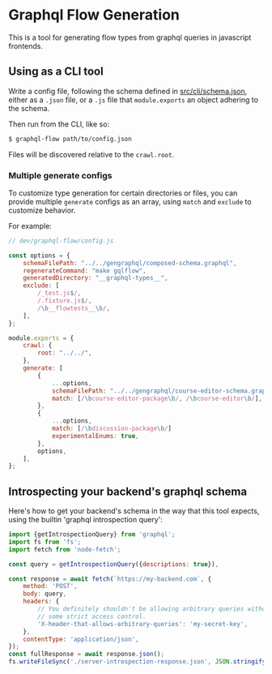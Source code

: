 # Graphql Flow Generation

This is a tool for generating flow types from graphql queries in javascript frontends.

## Using as a CLI tool

Write a config file, following the schema defined in [src/cli/schema.json](src/cli/schema.json), either as a `.json` file, or a `.js` file that `module.exports` an object adhering to the schema.

Then run from the CLI, like so:

```bash
$ graphql-flow path/to/config.json
```

Files will be discovered relative to the `crawl.root`.

### Multiple generate configs

To customize type generation for certain directories or files, you can provide multiple
`generate` configs as an array, using `match` and `exclude` to customize behavior.

For example:

```js
// dev/graphql-flow/config.js

const options = {
    schemaFilePath: "../../gengraphql/composed-schema.graphql",
    regenerateCommand: "make gqlflow",
    generatedDirectory: "__graphql-types__",
    exclude: [
        /_test.js$/,
        /.fixture.js$/,
        /\b__flowtests__\b/,
    ],
};

module.exports = {
    crawl: {
        root: "../../",
    },
    generate: [
        {
            ...options,
            schemaFilePath: "../../gengraphql/course-editor-schema.graphql",
            match: [/\bcourse-editor-package\b/, /\bcourse-editor\b/],
        },
        {
            ...options,
            match: [/\bdiscussion-package\b/]
            experimentalEnums: true,
        },
        options,
    ],
};
```

## Introspecting your backend's graphql schema
Here's how to get your backend's schema in the way that this tool expects, using the builtin 'graphql introspection query':

```js
import {getIntrospectionQuery} from 'graphql';
import fs from 'fs';
import fetch from 'node-fetch';

const query = getIntrospectionQuery({descriptions: true}),

const response = await fetch(`https://my-backend.com`, {
    method: 'POST',
    body: query,
    headers: {
        // You definitely shouldn't be allowing arbitrary queries without
        // some strict access control.
        'X-header-that-allows-arbitrary-queries': 'my-secret-key',
    },
    contentType: 'application/json',
});
const fullResponse = await response.json();
fs.writeFileSync('./server-introspection-response.json', JSON.stringify(fullResponse.data, null, 2));
```

